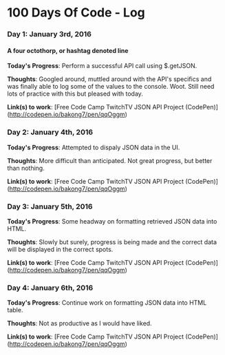 # 100 Days Of Code - Log

### Day 1: January 3rd, 2016
#### A four octothorp, or hashtag denoted line

**Today's Progress**: Perform a successful API call using $.getJSON.

**Thoughts**: Googled around, muttled around with the API's specifics and was finally able to log some of the values to the console. Woot. Still need lots of practice with this but pleased with today.

**Link(s) to work**: [Free Code Camp TwitchTV JSON API Project (CodePen)] (http://codepen.io/bakong7/pen/qqOggm)

### Day 2: January 4th, 2016

**Today's Progress**: Attempted to dispaly JSON data in the UI.

**Thoughts**: More difficult than anticipated. Not great progress, but better than nothing.

**Link(s) to work**: [Free Code Camp TwitchTV JSON API Project (CodePen)] (http://codepen.io/bakong7/pen/qqOggm)

### Day 3: January 5th, 2016

**Today's Progress**: Some headway on formatting retrieved JSON data into HTML.

**Thoughts**: Slowly but surely, progress is being made and the correct data will be displayed in the correct spots.

**Link(s) to work**: [Free Code Camp TwitchTV JSON API Project (CodePen)] (http://codepen.io/bakong7/pen/qqOggm)

### Day 4: January 6th, 2016

**Today's Progress**: Continue work on formatting JSON data into HTML table.

**Thoughts**: Not as productive as I would have liked.

**Link(s) to work**: [Free Code Camp TwitchTV JSON API Project (CodePen)] (http://codepen.io/bakong7/pen/qqOggm)
